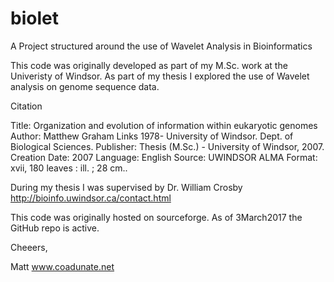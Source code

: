 # biolet
A Project structured around the use of Wavelet Analysis in Bioinformatics

This code was originally developed as part of my M.Sc. work at the Univeristy of Windsor. As part of my thesis I explored the use of Wavelet analysis on genome sequence data. 

Citation

Title: Organization and evolution of information within eukaryotic genomes
Author: Matthew Graham Links 1978-
University of Windsor. Dept. of Biological Sciences.
Publisher: Thesis (M.Sc.) - University of Windsor, 2007. 
Creation Date: 2007 
Language: English
Source: UWINDSOR ALMA 
Format: xvii, 180 leaves : ill. ; 28 cm.. 

During my thesis I was supervised by Dr. William Crosby 
http://bioinfo.uwindsor.ca/contact.html

This code was originally hosted on sourceforge. As of 3March2017 the GitHub repo is active.  

Cheeers,

Matt
www.coadunate.net
